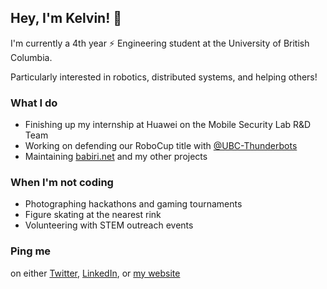 ## Hey, I'm Kelvin! 👋

I'm currently a 4th year :zap: Engineering student at the University of British Columbia. 

Particularly interested in robotics, distributed systems, and helping others!

### What I do
- Finishing up my internship at Huawei on the Mobile Security Lab R&D Team
- Working on defending our RoboCup title with [@UBC-Thunderbots](https://github.com/UBC-Thunderbots/Software)
- Maintaining [babiri.net](https://www.babiri.net/#/) and my other projects

### When I'm not coding
- Photographing hackathons and gaming tournaments
- Figure skating at the nearest rink
- Volunteering with STEM outreach events

### Ping me
on either [Twitter](https://twitter.com/NotCelsiusDeg), [LinkedIn](https://www.linkedin.com/in/kelvinkoon/), or [my website](http://kelvinkoon.github.io/)
